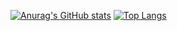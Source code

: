 [![Anurag's GitHub stats](https://github-readme-stats.vercel.app/api?username=Yoga3911&theme=dark&show_icons=true)](https://github.com/anuraghazra/github-readme-stats)
[![Top Langs](https://github-readme-stats.vercel.app/api/top-langs/?username=Yoga3911&exclude_repo=excalibur)](https://github.com/anuraghazra/github-readme-stats)

